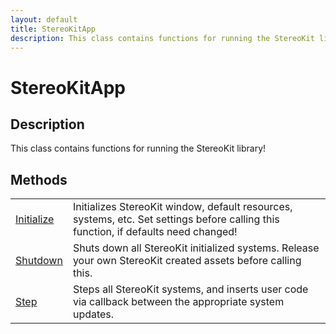 ```yaml
---
layout: default
title: StereoKitApp
description: This class contains functions for running the StereoKit library!
---
```

# StereoKitApp

## Description
This class contains functions for running the StereoKit library!



## Methods

|  |  |
|--|--|
|[Initialize]({{site.url}}/Pages/Reference/StereoKitApp/Initialize.html)|Initializes StereoKit window, default resources, systems, etc. Set settings before calling this function, if defaults need changed!|
|[Shutdown]({{site.url}}/Pages/Reference/StereoKitApp/Shutdown.html)|Shuts down all StereoKit initialized systems. Release your own StereoKit created assets before calling this.|
|[Step]({{site.url}}/Pages/Reference/StereoKitApp/Step.html)|Steps all StereoKit systems, and inserts user code via callback between the appropriate system updates.|


